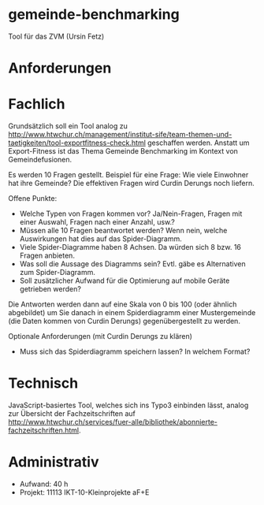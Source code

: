 gemeinde-benchmarking
=====================

Tool für das ZVM (Ursin Fetz)

Anforderungen
=============

Fachlich
========
Grundsätzlich soll ein Tool analog zu http://www.htwchur.ch/management/institut-sife/team-themen-und-taetigkeiten/tool-exportfitness-check.html geschaffen werden. Anstatt um Export-Fitness ist das Thema Gemeinde Benchmarking im Kontext von Gemeindefusionen.

Es werden 10 Fragen gestellt. 
Beispiel für eine Frage: Wie viele Einwohner hat ihre Gemeinde?
Die effektiven Fragen wird Curdin Derungs noch liefern.

Offene Punkte:
- Welche Typen von Fragen kommen vor? Ja/Nein-Fragen, Fragen mit einer Auswahl, Fragen nach einer Anzahl, usw.?
- Müssen alle 10 Fragen beantwortet werden? Wenn nein, welche Auswirkungen hat dies auf das Spider-Diagramm.
- Viele Spider-Diagramme haben 8 Achsen. Da würden sich 8 bzw. 16 Fragen anbieten.
- Was soll die Aussage des Diagramms sein? Evtl. gäbe es Alternativen zum Spider-Diagramm.
- Soll zusätzlicher Aufwand für die Optimierung auf mobile Geräte getrieben werden?

Die Antworten werden dann auf eine Skala von 0 bis 100 (oder ähnlich abgebildet) um Sie danach in einem Spiderdiagramm einer Mustergemeinde (die Daten kommen von Curdin Derungs) gegenübergestellt zu werden.

Optionale Anforderungen (mit Curdin Derungs zu klären)
- Muss sich das Spiderdiagramm speichern lassen? In welchem Format?

Technisch
=========
JavaScript-basiertes Tool, welches sich ins Typo3 einbinden lässt, analog zur Übersicht der Fachzeitschriften auf http://www.htwchur.ch/services/fuer-alle/bibliothek/abonnierte-fachzeitschriften.html.

Administrativ
=============
- Aufwand: 40 h
- Projekt: 11113 IKT-10-Kleinprojekte aF+E 
